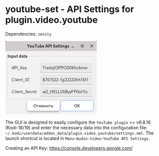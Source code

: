 # youtube-set - API Settings for plugin.video.youtube

Dependencies: `zenity`

![](https://github.com/AKotov-dev/youtube-set/blob/main/ScreenShot.png)

The GUI is designed to easily configure the `YouTube plugin` >= v6.8.16 (Kodi-18/19) and enter the necessary data into the configuration file: `~/.kodi/userdata/addon_data/plugin.video.youtube/settings.xml`. The launch shortcut is located in `Menu`-`Audio-Video`-`YouTube API Settings`.

Creating an API Key: https://console.developers.google.com/
